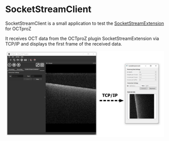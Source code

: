 # SocketStreamClient
SocketStreamClient is a small application to test the [SocketStreamExtension](https://github.com/spectralcode/SocketStreamExtension) for OCTproZ

It receives OCT data from the OCTproZ plugin SocketStreamExtension via TCP/IP and displays the first frame of the received data. 

<p align="center">
  <img src="images/OCTproZ_SocketStream_Screenshot_Win.PNG">
</p>

